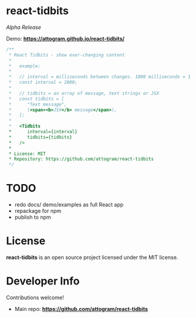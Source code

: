 # react-tidbits

_Alpha Release_

Demo: **<https://attogram.github.io/react-tidbits/>**

```javascript
/**
 * React Tidbits - show ever-changing content
 *
 *   example:
 *
 *   // interval = milliseconds between changes. 1000 milliseconds = 1 second.
 *   const interval = 2000;
 *
 *   // tidbits = an array of message, text strings or JSX
 *   const tidbits = [
 *      "Text message",
 *      (<span><b>JSX</b> message</span>),
 *   ];
 *
 *   <Tidbits
 *      interval={interval}
 *      tidbits={tidbits}
 *   />
 *
 * License: MIT
 * Repository: https://github.com/attogram/react-tidbits
 */
```

# TODO

* redo docs/ demo/examples as full React app
* repackage for npm
* publish to npm

# License

**react-tidbits** is an open source project
licensed under the MIT license.

# Developer Info

Contributions welcome!

* Main repo: **<https://github.com/attogram/react-tidbits>**
